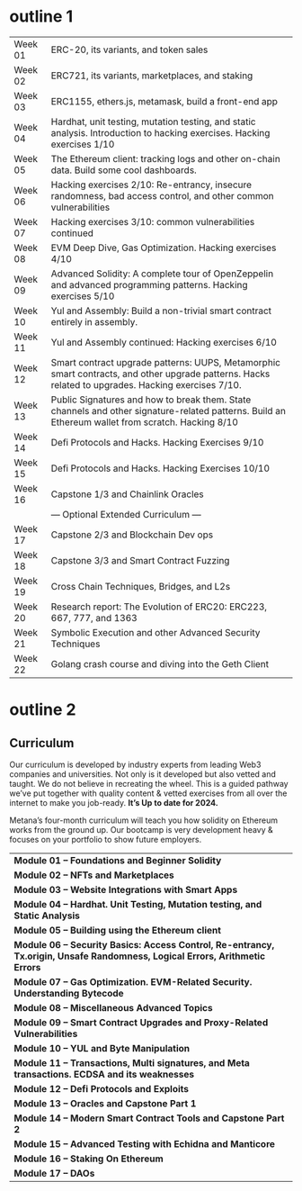 # outline 1

|   |   |
|---|---|
|Week 01|ERC-20, its variants, and token sales|
|Week 02|ERC721, its variants, marketplaces, and staking|
|Week 03|ERC1155, ethers.js, metamask, build a front-end app|
|Week 04|Hardhat, unit testing, mutation testing, and static analysis. Introduction to hacking exercises. Hacking exercises 1/10|
|Week 05|The Ethereum client: tracking logs and other on-chain data. Build some cool dashboards.|
|Week 06|Hacking exercises 2/10: Re-entrancy, insecure randomness, bad access control, and other common vulnerabilities|
|Week 07|Hacking exercises 3/10: common vulnerabilities continued|
|Week 08|EVM Deep Dive, Gas Optimization. Hacking exercises 4/10|
|Week 09|Advanced Solidity: A complete tour of OpenZeppelin and advanced programming patterns. Hacking exercises 5/10|
|Week 10|Yul and Assembly: Build a non-trivial smart contract entirely in assembly.|
|Week 11|Yul and Assembly continued: Hacking exercises 6/10|
|Week 12|Smart contract upgrade patterns: UUPS, Metamorphic smart contracts, and other upgrade patterns. Hacks related to upgrades. Hacking exercises 7/10.|
|Week 13|Public Signatures and how to break them. State channels and other signature-related patterns. Build an Ethereum wallet from scratch. Hacking 8/10|
|Week 14|Defi Protocols and Hacks. Hacking Exercises 9/10|
|Week 15|Defi Protocols and Hacks. Hacking Exercises 10/10|
|Week 16|Capstone 1/3 and Chainlink Oracles|
||— Optional Extended Curriculum —|
|Week 17|Capstone 2/3 and Blockchain Dev ops|
|Week 18|Capstone 3/3 and Smart Contract Fuzzing|
|Week 19|Cross Chain Techniques, Bridges, and L2s|
|Week 20|Research report: The Evolution of ERC20: ERC223, 667, 777, and 1363|
|Week 21|Symbolic Execution and other Advanced Security Techniques|
|Week 22|Golang crash course and diving into the Geth Client|

# outline 2

## Curriculum

Our curriculum is developed by industry experts from leading Web3 companies and universities. Not only is it developed but also vetted and taught. We do not believe in recreating the wheel. This is a guided pathway we’ve put together with quality content & vetted exercises from all over the internet to make you job-ready. **It’s Up to date for 2024.** 

Metana’s four-month curriculum will teach you how solidity on Ethereum works from the ground up. Our bootcamp is very development heavy & focuses on your portfolio to show future employers. 

|                                                                                                                               |
| ----------------------------------------------------------------------------------------------------------------------------- |
| **Module 01 – Foundations and Beginner Solidity**                                                                             |
| **Module 02 – NFTs and Marketplaces**                                                                                         |
| **Module 03 – Website Integrations with Smart Apps**                                                                          |
| **Module 04 – Hardhat. Unit Testing, Mutation testing, and Static Analysis**                                                  |
| **Module 05 – Building using the Ethereum client**                                                                            |
| **Module 06 – Security Basics: Access Control, Re-entrancy, Tx.origin, Unsafe Randomness, Logical Errors, Arithmetic Errors** |
| **Module 07 – Gas Optimization. EVM-Related Security. Understanding Bytecode**                                                |
| **Module 08 – Miscellaneous Advanced Topics**                                                                                 |
| **Module 09 – Smart Contract Upgrades and Proxy-Related Vulnerabilities**                                                     |
| **Module 10 – YUL and Byte Manipulation**                                                                                     |
| **Module 11 – Transactions, Multi signatures, and Meta transactions. ECDSA and its weaknesses**                               |
| **Module 12 – Defi Protocols and Exploits**                                                                                   |
| **Module 13 – Oracles and Capstone Part 1**                                                                                   |
| **Module 14 – Modern Smart Contract Tools and Capstone Part 2**                                                               |
| **Module 15 – Advanced Testing with Echidna and Manticore**                                                                   |
| **Module 16 – Staking On Ethereum**                                                                                           |
| **Module 17 – DAOs**                                                                                                          |